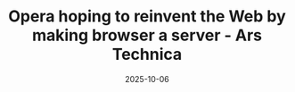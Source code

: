 ---
title: "Opera hoping to reinvent the Web by making browser a server - Ars Technica"
date: 2025-10-06
externalLink: https://arstechnica.com/information-technology/2009/06/opera-hoping-to-reinvent-the-web-by-making-browser-a-server/
---